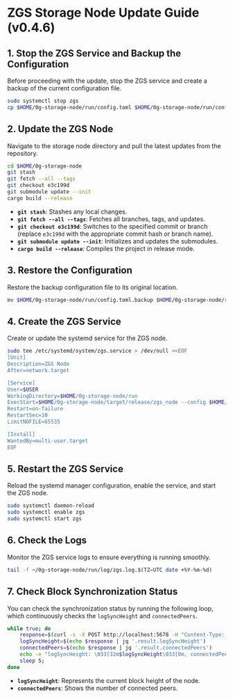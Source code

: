 # ZGS Storage Node Update Guide (v0.4.6)

## 1. Stop the ZGS Service and Backup the Configuration

Before proceeding with the update, stop the ZGS service and create a backup of the current configuration file.

```bash
sudo systemctl stop zgs
cp $HOME/0g-storage-node/run/config.toml $HOME/0g-storage-node/run/config.toml.backup
```

## 2. Update the ZGS Node

Navigate to the storage node directory and pull the latest updates from the repository.

```bash
cd $HOME/0g-storage-node
git stash
git fetch --all --tags
git checkout e3c199d
git submodule update --init
cargo build --release
```

- **`git stash`**: Stashes any local changes.
- **`git fetch --all --tags`**: Fetches all branches, tags, and updates.
- **`git checkout e3c199d`**: Switches to the specified commit or branch (replace `e3c199d` with the appropriate commit hash or branch name).
- **`git submodule update --init`**: Initializes and updates the submodules.
- **`cargo build --release`**: Compiles the project in release mode.

## 3. Restore the Configuration

Restore the backup configuration file to its original location.

```bash
mv $HOME/0g-storage-node/run/config.toml.backup $HOME/0g-storage-node/run/config.toml
```

## 4. Create the ZGS Service

Create or update the systemd service for the ZGS node.

```bash
sudo tee /etc/systemd/system/zgs.service > /dev/null <<EOF
[Unit]
Description=ZGS Node
After=network.target

[Service]
User=$USER
WorkingDirectory=$HOME/0g-storage-node/run
ExecStart=$HOME/0g-storage-node/target/release/zgs_node --config $HOME/0g-storage-node/run/config.toml
Restart=on-failure
RestartSec=10
LimitNOFILE=65535

[Install]
WantedBy=multi-user.target
EOF
```

## 5. Restart the ZGS Service

Reload the systemd manager configuration, enable the service, and start the ZGS node.

```bash
sudo systemctl daemon-reload
sudo systemctl enable zgs
sudo systemctl start zgs
```

## 6. Check the Logs

Monitor the ZGS service logs to ensure everything is running smoothly.

```bash
tail -f ~/0g-storage-node/run/log/zgs.log.$(TZ=UTC date +%Y-%m-%d)
```

## 7. Check Block Synchronization Status

You can check the synchronization status by running the following loop, which continuously checks the `logSyncHeight` and `connectedPeers`.

```bash
while true; do 
    response=$(curl -s -X POST http://localhost:5678 -H "Content-Type: application/json" -d '{"jsonrpc":"2.0","method":"zgs_getStatus","params":[],"id":1}')
    logSyncHeight=$(echo $response | jq '.result.logSyncHeight')
    connectedPeers=$(echo $response | jq '.result.connectedPeers')
    echo -e "logSyncHeight: \033[32m$logSyncHeight\033[0m, connectedPeers: \033[34m$connectedPeers\033[0m"
    sleep 5; 
done
```

- **`logSyncHeight`**: Represents the current block height of the node.
- **`connectedPeers`**: Shows the number of connected peers.
